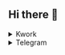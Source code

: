 ## Hi there 👋
<details>
  <summary>Kwork</summary>
  https://kwork.ru/user/pyrazrab117
</details>
<details>
  <summary>Telegram</summary>
  https://telegram.com/danyastrong
</details>
<!--
**daniilpy404/daniilpy404** is a ✨ _special_ ✨ repository because its `README.md` (this file) appears on your GitHub profile.

Here are some ideas to get you started:

- 🔭 I’m currently working on ...
- 🌱 I’m currently learning ...
- 👯 I’m looking to collaborate on ...
- 🤔 I’m looking for help with ...
- 💬 Ask me about ...
- 📫 How to reach me: ...
- 😄 Pronouns: ...
- ⚡ Fun fact: ...
-->
